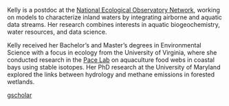 Kelly is a postdoc at the [National Ecological Observatory Network](https://www.neonscience.org/), working on models to characterize inland waters by integrating airborne and aquatic data streams. Her research combines interests in aquatic biogeochemistry, water resources, and data science.

Kelly received her Bachelor’s and Master’s degrees in Environmental Science with a focus in ecology from the University of Virginia, where she conducted research in the [Pace Lab](https://pace.evsc.virginia.edu/) on aquaculture food webs in coastal bays using stable isotopes. Her PhD research at the University of Maryland explored the links between hydrology and methane emissions in forested wetlands.

[gscholar](https://scholar.google.com/citations?user=Xdhvu9QAAAAJ)
